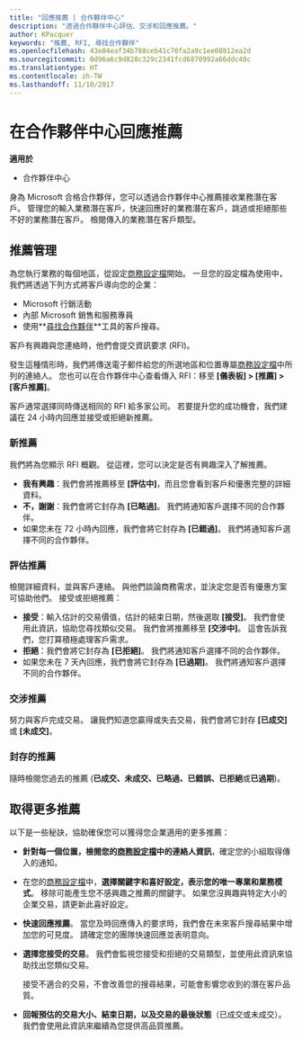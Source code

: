 ```yaml
---
title: "回應推薦 | 合作夥伴中心"
description: "透過合作夥伴中心評估、交涉和回應推薦。"
author: KPacquer
keywords: "推薦, RFI, 尋找合作夥伴"
ms.openlocfilehash: 43e04eaf34b788ceb41c70fa2a9c1ee08812ea2d
ms.sourcegitcommit: 0d96a6c9d828c329c2341fcd6870992a66ddc40c
ms.translationtype: HT
ms.contentlocale: zh-TW
ms.lasthandoff: 11/10/2017
---
```

# <a name="responding-to-referrals-in-partner-center"></a>在合作夥伴中心回應推薦

**適用於**

-  合作夥伴中心

身為 Microsoft 合格合作夥伴，您可以透過合作夥伴中心推薦接收業務潛在客戶。 管理您的輸入業務潛在客戶，快速回應好的業務潛在客戶，跳過或拒絕那些不好的業務潛在客戶。 檢閱傳入的業務潛在客戶類型。 

## <a name="referral-management"></a>推薦管理

為您執行業務的每個地區，從設定[商務設定檔](create-a-marketing-profile.md)開始。 一旦您的設定檔為使用中，我們將透過下列方式將客戶導向您的企業：

*  Microsoft 行銷活動
*  內部 Microsoft 銷售和服務專員
*  使用**[尋找合作夥伴](https://partnercenter.microsoft.com/pcv/search)**工具的客戶搜尋。

客戶有興趣與您連絡時，他們會提交資訊要求 (RFI)。 

發生這種情形時，我們將傳送電子郵件給您的所選地區和位置專屬[商務設定檔](create-a-marketing-profile.md)中所列的連絡人。 您也可以在合作夥伴中心查看傳入 RFI：移至 **\[儀表板\] > \[推薦\] > \[客戶推薦\]**。

客戶通常選擇同時傳送相同的 RFI 給多家公司。 若要提升您的成功機會，我們建議在 24 小時内回應並接受或拒絕新推薦。

### <a name="new-referrals"></a>新推薦

我們將為您顯示 RFI 概觀。 從這裡，您可以決定是否有興趣深入了解推薦。 

*  **我有興趣**：我們會將推薦移至 **\[評估中\]**，而且您會看到客戶和優惠完整的詳細資料。 
*  **不，謝謝**：我們會將它封存為 **\[已略過\]**。 我們將通知客戶選擇不同的合作夥伴。
*  如果您未在 72 小時內回應，我們會將它封存為 **\[已錯過\]**。 我們將通知客戶選擇不同的合作夥伴。

### <a name="evaluating-referrals"></a>評估推薦

檢閱詳細資料，並與客戶連絡。 與他們談論商務需求，並決定您是否有優惠方案可協助他們。 接受或拒絕推薦： 

*  **接受**：輸入估計的交易價值，估計的結束日期，然後選取 **\[接受\]**。 我們會使用此資訊，協助您尋找類似交易。 我們會將推薦移至 **\[交涉中\]**。 這會告訴我們，您打算積極處理客戶需求。
*  **拒絕**：我們會將它封存為 **\[已拒絕\]**。 我們將通知客戶選擇不同的合作夥伴。
*  如果您未在 7 天內回應，我們會將它封存為 **\[已過期\]**。 我們將通知客戶選擇不同的合作夥伴。

### <a name="negotiating-referrals"></a>交涉推薦

努力與客戶完成交易。 讓我們知道您贏得或失去交易，我們會將它封存 **\[已成交\]** 或 **\[未成交\]**。 

### <a name="archived-referrals"></a>封存的推薦

隨時檢閱您過去的推薦 (**已成交、未成交、已略過、已錯誤、已拒絕**或**已過期**)。 

## <a name="getting-more-referrals"></a>取得更多推薦

以下是一些秘訣，協助確保您可以獲得您企業適用的更多推薦：

*  **針對每一個位置，檢閱您的[商務設定檔](create-a-marketing-profile.md)中的連絡人資訊**，確定您的小組取得傳入的通知。

*  在您的[商務設定檔](create-a-marketing-profile.md)中，**選擇關鍵字和喜好設定，表示您的唯一專業和業務模式**。 移除可能產生您不感興趣之推薦的關鍵字。 如果您沒興趣與特定大小的企業交易，請更新此喜好設定。

*  **快速回應推薦**。 當您及時回應傳入的要求時，我們會在未來客戶搜尋結果中增加您的可見度。 請確定您的團隊快速回應並表明意向。

*  **選擇您接受的交易**。 我們會監視您接受和拒絕的交易類型，並使用此資訊來協助找出您類似交易。 

   接受不適合的交易，不會改善您的搜尋結果，可能會影響您收到的潛在客戶品質。

*  **回報預估的交易大小、結束日期，以及交易的最後狀態**（已成交或未成交）。 我們會使用此資訊來繼續為您提供高品質推薦。
